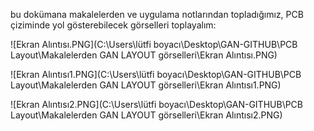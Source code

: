 
bu dokümana makalelerden ve uygulama notlarından topladığımız, PCB çiziminde yol gösterebilecek görselleri toplayalım:

![Ekran Alıntısı.PNG](C:\Users\lütfi boyacı\Desktop\GAN-GITHUB\PCB Layout\Makalelerden GAN LAYOUT görselleri\Ekran Alıntısı.PNG)

![Ekran Alıntısı1.PNG](C:\Users\lütfi boyacı\Desktop\GAN-GITHUB\PCB Layout\Makalelerden GAN LAYOUT görselleri\Ekran Alıntısı1.PNG)

![Ekran Alıntısı2.PNG](C:\Users\lütfi boyacı\Desktop\GAN-GITHUB\PCB Layout\Makalelerden GAN LAYOUT görselleri\Ekran Alıntısı2.PNG)
